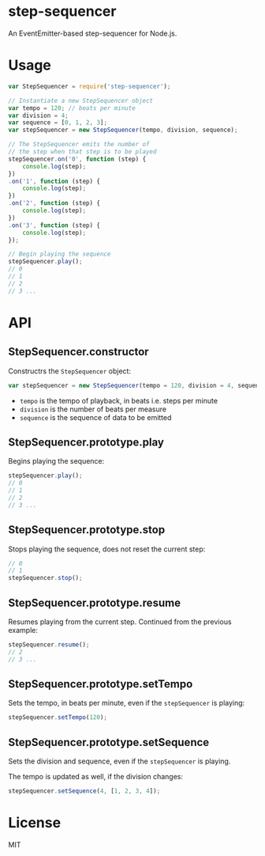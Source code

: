 # step-sequencer

An EventEmitter-based step-sequencer for Node.js.

# Usage
```javascript
var StepSequencer = require('step-sequencer');

// Instantiate a new StepSequencer object
var tempo = 120; // beats per minute
var division = 4;
var sequence = [0, 1, 2, 3];
var stepSequencer = new StepSequencer(tempo, division, sequence);

// The StepSequencer emits the number of
// the step when that step is to be played
stepSequencer.on('0', function (step) {
    console.log(step);
})
.on('1', function (step) {
    console.log(step);
})
.on('2', function (step) {
    console.log(step);
})
.on('3', function (step) {
    console.log(step);
});

// Begin playing the sequence
stepSequencer.play();
// 0
// 1
// 2
// 3 ...
```

# API

## StepSequencer.constructor

Constructrs the `StepSequencer` object:
```javascript
var stepSequencer = new StepSequencer(tempo = 120, division = 4, sequence = []);
```

- `tempo` is the tempo of playback, in beats i.e. steps per minute
- `division` is the number of beats per measure
- `sequence` is the sequence of data to be emitted

## StepSequencer.prototype.play

Begins playing the sequence:
```javascript
stepSequencer.play();
// 0
// 1
// 2
// 3 ...
```

## StepSequencer.prototype.stop

Stops playing the sequence, does not reset the current step:
```javascript
// 0
// 1
stepSequencer.stop();
```

## StepSequencer.prototype.resume

Resumes playing from the current step. Continued from the previous example:
```javascript
stepSequencer.resume();
// 2
// 3 ...
```

## StepSequencer.prototype.setTempo

Sets the tempo, in beats per minute, even if the `stepSequencer` is playing:
```javascript
stepSequencer.setTempo(120);
```

## StepSequencer.prototype.setSequence

Sets the division and sequence, even if the `stepSequencer` is playing.

The tempo is updated as well, if the division changes:
```javascript
stepSequencer.setSequence(4, [1, 2, 3, 4]);
```

# License

MIT
